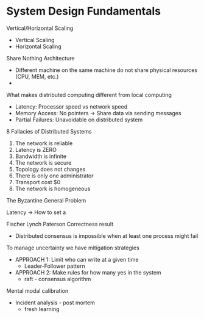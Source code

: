 # System Design Fundamentals

Vertical/Horizontal Scaling
* Vertical Scaling
* Horizontal Scaling

Share Nothing Architecture
* Different machine on the same machine do not share physical resources (CPU, MEM, etc.)
*

What makes distributed computing different from local computing
* Latency: Processor speed vs network speed
* Memory Access: No pointers -> Share data via sending messages
* Partial Failures: Unavoidable on distributed system

8 Fallacies of Distributed Systems
1. The network is reliable
2. Latency is ZERO
3. Bandwidth is infinite
4. The network is secure
5. Topology does not changes
6. There is only one administrator
7. Transport cost $0
8. The network is homogeneous

The Byzantine General Problem

Latency -> How to set a

Fischer Lynch Paterson Correctness result
* Distributed consensus is impossible when at least one process might fail

To manage uncertainty we have mitigation strategies
* APPROACH 1: Limit who can write at a given time
  * Leader-Follower pattern
* APPROACH 2: Make rules for how many yes in the system
  * raft - consensus algorithm


Mental modal calibration
* Incident analysis - post mortem
  * fresh learning